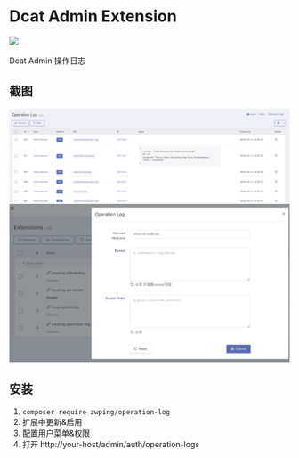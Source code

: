 # Dcat Admin Extension

[![](https://img.shields.io/packagist/v/zwping/operation-log.svg)](https://packagist.org/packages/zwping/operation-log)

Dcat Admin 操作日志

## 截图

![main](https://raw.githubusercontent.com/zwping/operation-log/master/screenshot/main.png)
![setting](https://raw.githubusercontent.com/zwping/operation-log/master/screenshot/setting.png)


## 安装

1. `composer require zwping/operation-log`
2. 扩展中更新&启用
3. 配置用户菜单&权限
4. 打开 http://your-host/admin/auth/operation-logs
